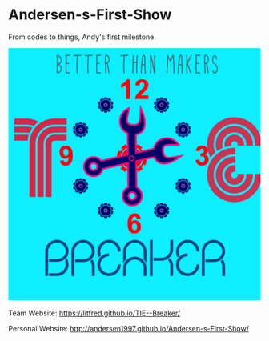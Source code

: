 # Andersen-s-First-Show
From codes to things, Andy's first milestone.

<img src="photo/1.png"/>

Team Website: https://litfred.github.io/TIE--Breaker/

Personal Website: http://andersen1997.github.io/Andersen-s-First-Show/
